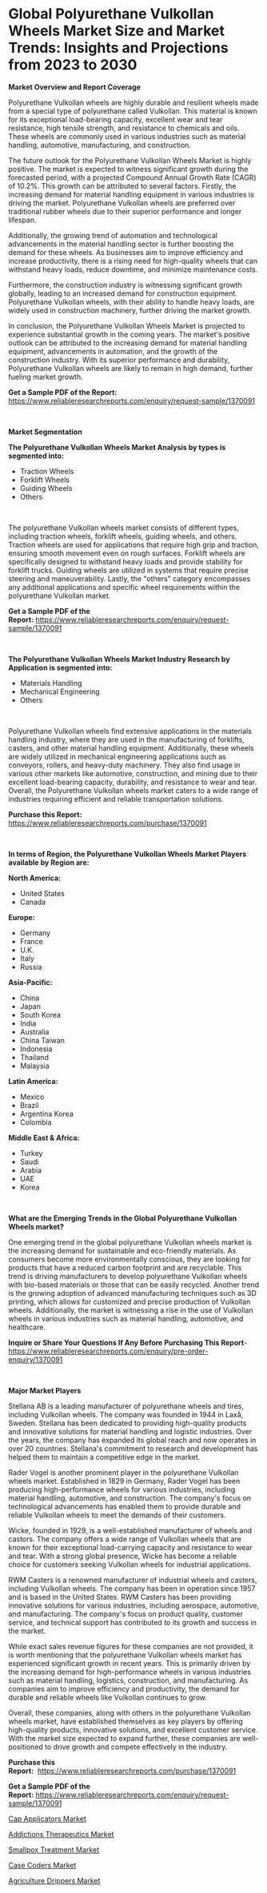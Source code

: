 <p><h1>Global Polyurethane Vulkollan Wheels Market Size and Market Trends: Insights and Projections from 2023 to 2030</h1></p><p><strong>Market Overview and Report Coverage</strong></p>
<p><p>Polyurethane Vulkollan wheels are highly durable and resilient wheels made from a special type of polyurethane called Vulkollan. This material is known for its exceptional load-bearing capacity, excellent wear and tear resistance, high tensile strength, and resistance to chemicals and oils. These wheels are commonly used in various industries such as material handling, automotive, manufacturing, and construction.</p><p>The future outlook for the Polyurethane Vulkollan Wheels Market is highly positive. The market is expected to witness significant growth during the forecasted period, with a projected Compound Annual Growth Rate (CAGR) of 10.2%. This growth can be attributed to several factors. Firstly, the increasing demand for material handling equipment in various industries is driving the market. Polyurethane Vulkollan wheels are preferred over traditional rubber wheels due to their superior performance and longer lifespan.</p><p>Additionally, the growing trend of automation and technological advancements in the material handling sector is further boosting the demand for these wheels. As businesses aim to improve efficiency and increase productivity, there is a rising need for high-quality wheels that can withstand heavy loads, reduce downtime, and minimize maintenance costs.</p><p>Furthermore, the construction industry is witnessing significant growth globally, leading to an increased demand for construction equipment. Polyurethane Vulkollan wheels, with their ability to handle heavy loads, are widely used in construction machinery, further driving the market growth.</p><p>In conclusion, the Polyurethane Vulkollan Wheels Market is projected to experience substantial growth in the coming years. The market's positive outlook can be attributed to the increasing demand for material handling equipment, advancements in automation, and the growth of the construction industry. With its superior performance and durability, Polyurethane Vulkollan wheels are likely to remain in high demand, further fueling market growth.</p></p>
<p><strong>Get a Sample PDF of the Report:</strong> <a href="https://www.reliableresearchreports.com/enquiry/request-sample/1370091">https://www.reliableresearchreports.com/enquiry/request-sample/1370091</a></p>
<p>&nbsp;</p>
<p><strong>Market Segmentation</strong></p>
<p><strong>The Polyurethane Vulkollan Wheels Market Analysis by types is segmented into:</strong></p>
<p><ul><li>Traction Wheels</li><li>Forklift Wheels</li><li>Guiding Wheels</li><li>Others</li></ul></p>
<p>&nbsp;</p>
<p><p>The polyurethane Vulkollan wheels market consists of different types, including traction wheels, forklift wheels, guiding wheels, and others. Traction wheels are used for applications that require high grip and traction, ensuring smooth movement even on rough surfaces. Forklift wheels are specifically designed to withstand heavy loads and provide stability for forklift trucks. Guiding wheels are utilized in systems that require precise steering and maneuverability. Lastly, the "others" category encompasses any additional applications and specific wheel requirements within the polyurethane Vulkollan market.</p></p>
<p><strong>Get a Sample PDF of the Report:</strong>&nbsp;<a href="https://www.reliableresearchreports.com/enquiry/request-sample/1370091">https://www.reliableresearchreports.com/enquiry/request-sample/1370091</a></p>
<p>&nbsp;</p>
<p><strong>The Polyurethane Vulkollan Wheels Market Industry Research by Application is segmented into:</strong></p>
<p><ul><li>Materials Handling</li><li>Mechanical Engineering</li><li>Others</li></ul></p>
<p>&nbsp;</p>
<p><p>Polyurethane Vulkollan wheels find extensive applications in the materials handling industry, where they are used in the manufacturing of forklifts, casters, and other material handling equipment. Additionally, these wheels are widely utilized in mechanical engineering applications such as conveyors, rollers, and heavy-duty machinery. They also find usage in various other markets like automotive, construction, and mining due to their excellent load-bearing capacity, durability, and resistance to wear and tear. Overall, the Polyurethane Vulkollan wheels market caters to a wide range of industries requiring efficient and reliable transportation solutions.</p></p>
<p><strong>Purchase this Report:</strong>&nbsp; <a href="https://www.reliableresearchreports.com/purchase/1370091">https://www.reliableresearchreports.com/purchase/1370091</a></p>
<p>&nbsp;</p>
<p><strong>In terms of Region, the Polyurethane Vulkollan Wheels Market Players available by Region are:</strong></p>
<p>
    <p> <strong> North America: </strong>
        <ul>
            <li>United States</li>
            <li>Canada</li>
        </ul>
        </p> 
    <p> <strong> Europe: </strong>
        <ul>
            <li>Germany</li>
            <li>France</li>
            <li>U.K.</li>
            <li>Italy</li>
            <li>Russia</li>
        </ul>
        </p> 
    <p> <strong> Asia-Pacific: </strong>
        <ul>
            <li>China</li>
            <li>Japan</li>
            <li>South Korea</li>
            <li>India</li>
            <li>Australia</li>
            <li>China Taiwan</li>
            <li>Indonesia</li>
            <li>Thailand</li>
            <li>Malaysia</li>
        </ul>
        </p> 
    <p> <strong> Latin America: </strong>
        <ul>
            <li>Mexico</li>
            <li>Brazil</li>
            <li>Argentina Korea</li>
            <li>Colombia</li>
        </ul>
        </p> 
    <p> <strong> Middle East & Africa: </strong>
        <ul>
            <li>Turkey</li>
            <li>Saudi</li>
            <li>Arabia</li>
            <li>UAE</li>
            <li>Korea</li>
        </ul>
    </p>
    </p>
<p>&nbsp;</p>
<p><strong>What are the Emerging Trends in the Global Polyurethane Vulkollan Wheels market?</strong></p>
<p><p>One emerging trend in the global polyurethane Vulkollan wheels market is the increasing demand for sustainable and eco-friendly materials. As consumers become more environmentally conscious, they are looking for products that have a reduced carbon footprint and are recyclable. This trend is driving manufacturers to develop polyurethane Vulkollan wheels with bio-based materials or those that can be easily recycled. Another trend is the growing adoption of advanced manufacturing techniques such as 3D printing, which allows for customized and precise production of Vulkollan wheels. Additionally, the market is witnessing a rise in the use of Vulkollan wheels in various industries such as material handling, automotive, and healthcare.</p></p>
<p><strong>Inquire or Share Your Questions If Any Before Purchasing This Report</strong>- <a href="https://www.reliableresearchreports.com/enquiry/pre-order-enquiry/1370091">https://www.reliableresearchreports.com/enquiry/pre-order-enquiry/1370091</a></p>
<p>&nbsp;</p>
<p><strong>Major Market Players</strong></p>
<p><p>Stellana AB is a leading manufacturer of polyurethane wheels and tires, including Vulkollan wheels. The company was founded in 1944 in Laxå, Sweden. Stellana has been dedicated to providing high-quality products and innovative solutions for material handling and logistic industries. Over the years, the company has expanded its global reach and now operates in over 20 countries. Stellana's commitment to research and development has helped them to maintain a competitive edge in the market.</p><p>Rader Vogel is another prominent player in the polyurethane Vulkollan wheels market. Established in 1829 in Germany, Rader Vogel has been producing high-performance wheels for various industries, including material handling, automotive, and construction. The company's focus on technological advancements has enabled them to provide durable and reliable Vulkollan wheels to meet the demands of their customers.</p><p>Wicke, founded in 1929, is a well-established manufacturer of wheels and castors. The company offers a wide range of Vulkollan wheels that are known for their exceptional load-carrying capacity and resistance to wear and tear. With a strong global presence, Wicke has become a reliable choice for customers seeking Vulkollan wheels for industrial applications.</p><p>RWM Casters is a renowned manufacturer of industrial wheels and casters, including Vulkollan wheels. The company has been in operation since 1957 and is based in the United States. RWM Casters has been providing innovative solutions for various industries, including aerospace, automotive, and manufacturing. The company's focus on product quality, customer service, and technical support has contributed to its growth and success in the market.</p><p>While exact sales revenue figures for these companies are not provided, it is worth mentioning that the polyurethane Vulkollan wheels market has experienced significant growth in recent years. This is primarily driven by the increasing demand for high-performance wheels in various industries such as material handling, logistics, construction, and manufacturing. As companies aim to improve efficiency and productivity, the demand for durable and reliable wheels like Vulkollan continues to grow.</p><p>Overall, these companies, along with others in the polyurethane Vulkollan wheels market, have established themselves as key players by offering high-quality products, innovative solutions, and excellent customer service. With the market size expected to expand further, these companies are well-positioned to drive growth and compete effectively in the industry.</p></p>
<p><strong>Purchase this Report:</strong>&nbsp;&nbsp;<a href="https://www.reliableresearchreports.com/purchase/1370091">https://www.reliableresearchreports.com/purchase/1370091</a></p>
<p></p>
<p><strong>Get a Sample PDF of the Report:</strong>&nbsp;<a href="https://www.reliableresearchreports.com/enquiry/request-sample/1370091">https://www.reliableresearchreports.com/enquiry/request-sample/1370091</a></p>
<p><p><a href="https://www.linkedin.com/pulse/cap-applicators-market-research-report-provides-thorough-1pice/">Cap Applicators Market</a></p><p><a href="https://medium.com/@reganklocko456458/addictions-therapeutics-market-size-cagr-trends-2024-2030-44137cf14046">Addictions Therapeutics Market</a></p><p><a href="https://medium.com/@noelkunzei1/smallpox-treatment-market-size-cagr-trends-2024-2030-8194d25a01ec">Smallpox Treatment Market</a></p><p><a href="https://www.linkedin.com/pulse/case-coders-market-size-share-amp-trends-analysis-tqiye/">Case Coders Market</a></p><p><a href="https://github.com/gdfhhhj/Market-Research-Report-List-1/blob/main/agriculture-drippers-market.md">Agriculture Drippers Market</a></p></p>